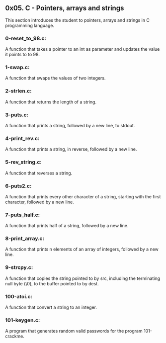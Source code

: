 ## 0x05. C - Pointers, arrays and strings
This section introduces the student to pointers, arrays and strings in C programming language.

### 0-reset\_to\_98.c:
A function that takes a pointer to an int as parameter and updates the value it points to to 98.

### 1-swap.c:
A function that swaps the values of two integers.

### 2-strlen.c:
A function that returns the length of a string.

### 3-puts.c:
A function that prints a string, followed by a new line, to stdout.

### 4-print\_rev.c:
A function that prints a string, in reverse, followed by a new line.

### 5-rev\_string.c:
A function that reverses a string.

### 6-puts2.c:
A function that prints every other character of a string, starting with the first character, followed by a new line.

### 7-puts\_half.c:
A function that prints half of a string, followed by a new line.

### 8-print\_array.c:
A function that prints n elements of an array of integers, followed by a new line.

### 9-strcpy.c:
A function that copies the string pointed to by src, including the terminating null byte (\0), to the buffer pointed to by dest.

### 100-atoi.c:
A function that convert a string to an integer.

### 101-keygen.c:
A program that generates random valid passwords for the program 101-crackme.
